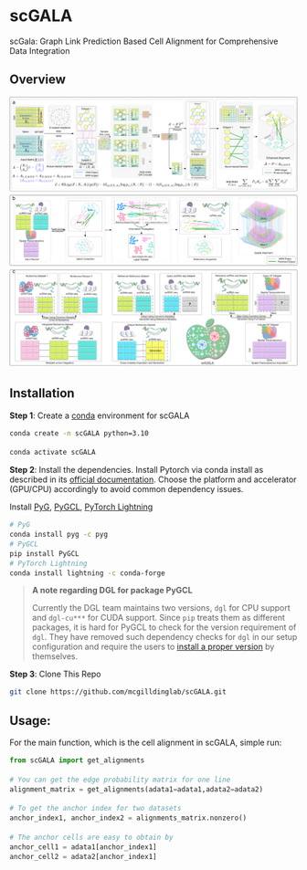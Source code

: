 # scGALA
scGala: Graph Link Prediction Based Cell Alignment for Comprehensive Data Integration
## Overview
<img title="scGALA Overview" alt="Alt text" src="scGALA Overview.png">

## Installation

**Step 1**: Create a [conda](https://docs.anaconda.com/miniconda/install/#quick-command-line-install) environment for scGALA

```bash
conda create -n scGALA python=3.10

conda activate scGALA
``` 
**Step 2**: Install the dependencies.
Install Pytorch via conda install as described in its [official documentation](https://pytorch.org/get-started/locally/). Choose the platform and accelerator (GPU/CPU) accordingly to avoid common dependency issues.

Install [PyG](https://pytorch-geometric.readthedocs.io/en/latest/install/installation.html), [PyGCL](https://github.com/PyGCL/PyGCL), [PyTorch Lightning](https://lightning.ai/docs/pytorch/stable/)
```bash
# PyG
conda install pyg -c pyg
# PyGCL
pip install PyGCL
# PyTorch Lightning
conda install lightning -c conda-forge
``` 
> **A note regarding DGL for package PyGCL**
>
> Currently the DGL team maintains two versions, `dgl` for CPU support and `dgl-cu***` for CUDA support. Since `pip` treats them as different packages, it is hard for PyGCL to check for the version requirement of `dgl`. They have removed such dependency checks for `dgl` in our setup configuration and require the users to [install a proper version](https://www.dgl.ai/pages/start.html) by themselves.

**Step 3**: Clone This Repo

```bash
git clone https://github.com/mcgilldinglab/scGALA.git
```

## Usage:
For the main function, which is the cell alignment in scGALA, simple run:
```python
from scGALA import get_alignments

# You can get the edge probability matrix for one line
alignment_matrix = get_alignments(adata1=adata1,adata2=adata2)

# To get the anchor index for two datasets
anchor_index1, anchor_index2 = alignments_matrix.nonzero()

# The anchor cells are easy to obtain by
anchor_cell1 = adata1[anchor_index1]
anchor_cell2 = adata2[anchor_index1]
```